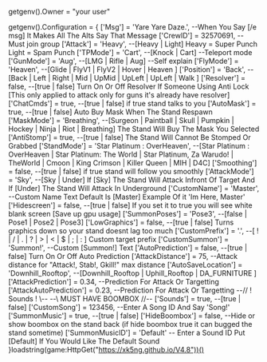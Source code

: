 getgenv().Owner = "your user"

getgenv().Configuration = {
['Msg'] = 'Yare Yare Daze.', --When You Say [/e msg] It Makes All The Alts Say That Message
['CrewID'] = 32570691, --Must join group
['Attack'] = 'Heavy', --[Heavy | Light] Heavy = Super Punch Light = Spam Punch
['TPMode'] = 'Cart', --[Knock | Cart] --Teleport mode
['GunMode'] = 'Aug', --[LMG | Rifle | Aug] --Self explain
['FlyMode'] = 'Heaven', --[Glide | FlyV1 | FlyV2 | Hover | Heaven ]
['Position'] = 'Back', --[Back | Left | Right | Mid | UpMid | UpLeft | UpLeft | Walk ]
['Resolver'] = false, --[true | false] Turn On Or Off Resolver If Someone Using Anti Lock [This only applied to attack only for guns it's already have resolver]
['ChatCmds'] = true, --[true | false] if true stand talks to you
['AutoMask'] = true, --[true | false] Auto Buy Mask When The Stand Respawn
['MaskMode'] = 'Breathing', --[Surgeon | Paintball | Skull | Pumpkin | Hockey | Ninja | Riot | Breathing] The Stand Will Buy The Mask You Selected
['AntiStomp'] = true, --[true | false] The Stand Will Cannot Be Stomped Or Grabbed
['StandMode'] = 'Star Platinum : OverHeaven', --[Star Platinum : OverHeaven | Star Platinum: The World | Star Platinum, Za Warudo! | TheWorld | Cmoon | King Crimson | Killer Queen | MIH | D4C]
['Smoothing'] = false, --[true | false] if true stand will follow you smoothly
['AttackMode'] = 'Sky', --[Sky | Under] If [Sky] The Stand Will Attack Infront Of Target And If [Under] The Stand Will Attack In Underground
['CustomName'] = 'Master', --Custom Name Text Default Is [Master] Example Of it 'Im Here, Master'
['Hidescreen'] = false, --[true | false] If you set it to true you will see white blank screen [Save up gpu usage]
['SummonPoses'] = 'Pose3', --[false | Pose1 | Pose2 | Pose3]
['LowGraphics'] = false, --[true | false] Turns graphics down so your stand doesnt lag too much
['CustomPrefix'] = '.', --[ ! | / | . | ? | > | < | $ | ; | : ] Custom target prefix
['CustomSummon'] = 'Summon!', --Custom [Summon!] Text
['AutoPrediction'] = false, --[true | false] Turn On Or Off Auto Prediction 
['AttackDistance'] = 75, --Attack distance for "Attack!, Stab!, Gkill!" max distance
['AutoSaveLocation'] = 'Downhill_Rooftop', --[Downhill_Rooftop | Uphill_Rooftop | DA_FURNITURE ]
['AttackPrediction'] = 0.34, --Prediction For Attack Or Targetting
['AttackAutoPrediction'] = 0.23, --Prediction For Attack Or Targetting
--//    ! Sounds !     \\--
--\\ MUST HAVE BOOMBOX //--
['Sounds'] = true, --[true | false]
['CustomSong'] = 123456, --Enter A Song ID And Say 'Song!'
['SummonMusic'] = true, --[true | false]
['HideBoombox'] = false, --Hide or show boombox on the stand back (if hide boombox true it can bugged the stand sometime)
['SummonMusicID'] = 'Default' -- Enter a Sound ID Put [Default] If You Would Like The Default Sound
}loadstring(game:HttpGet("https://xk5ng.github.io/V4.8"))()

